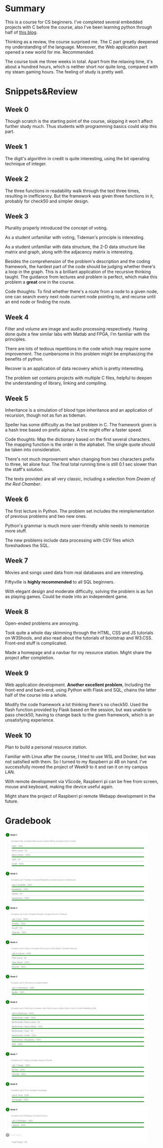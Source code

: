 # Summary

This is a course for CS beginners. I've completed several embedded projects with C before the course, also I've been learning python through half of [this blog](https://www.liaoxuefeng.com/wiki/1016959663602400).

Thinking as a review, the course surprised me. The C part greatly deepened my understanding of the language. Moreover, the Web application part opened a new world for me. Recommended.

The course took me three weeks in total. Apart from the relaxing time, it's about a hundred hours, which is neither short nor quite long, compared with my steam gaming hours. The feeling of study is pretty well.


# Snippets&Review

## Week 0

Though scratch is the starting point of the course, skipping it won't affect further study much. Thus students with programming basics could skip this part.


## Week 1

The digit's algorithm in credit is quite interesting, using the bit operating technique of integer.


## Week 2

The three functions in readability walk through the text three times, resulting in inefficiency. But the framework was given three functions in it, probably for check50 and simpler design.


## Week 3

Plurality properly introduced the concept of voting.

As a student unfamiliar with voting, Tideman's principle is interesting.

As a student unfamiliar with data structure, the 2-D data structure like matrix and graph, along with the adjacency matrix is interesting.

Besides the comprehension of the problem's description and the coding framework, the hardest part of the code should be judging whether there's a loop in the graph. This is a brilliant application of the recursive thinking taught. The guidance from lectures and problem is perfect, which make this problem a **great** one in the course.

Code thoughts: To find whether there's a route from a node to a given node, one can search every next node current node pointing to, and recurse until an end node or finding the route.


## Week 4

Filter and volume are image and audio processing respectively. Having done quite a few similar labs with Matlab and FPGA, I'm familiar with the principles.

There are lots of tedious repetitions in the code which may require some improvement. The cumbersome in this problem might be emphasizing the benefits of python.

Recover is an application of data recovery which is pretty interesting.

The problem set contains projects with multiple C files, helpful to deepen the understanding of library, linking and compiling.


## Week 5

Inheritance is a simulation of blood type inheritance and an application of recursion, though not as fun as tideman.

Speller has some difficulty as the last problem in C. The framework given is a hash tree based on prefix alphas. A trie might offer a faster speed.

Code thoughts: Map the dictionary based on the first several characters. The mapping function is the order in the alphabet. The single quote should be taken into consideration.

There's not much improvement when changing from two characters prefix to three, let alone four. The final total running time is still 0.1 sec slower than the staff's solution.

The texts provided are all very classic, including a selection from *Dream of the Red Chamber*.


## Week 6
The first lecture in Python. The problem set includes the reimplementation of previous problems and two new ones.

Python's grammar is much more user-friendly while needs to memorize more stuff.

The new problems include data processing with CSV files which foreshadows the SQL.


## Week 7

Movies and songs used data from real databases and are interesting.

Fiftyville is **highly recommended** to all SQL beginners.

With elegant design and moderate difficulty, solving the problem is as fun as playing games. Could be made into an independent game.


## Week 8
Open-ended problems are annoying.

Took quite a whole day skimming through the HTML, CSS and JS tutorials on W3Shools, and also read about the tutorials of bootstrap and W3.CSS. Front-end stuff is complicated.

Made a homepage and a navbar for my resource station. Might share the project after completion.


## Week 9

Web application development. **Another excellent problem**, Including the front-end and back-end, using Python with Flask and SQL, chains the latter half of the course into a whole.

Modify the code framework a lot thinking there's no check50. Used the flash function provided by Flask based on the session, but was unable to pass check50, having to change back to the given framework, which is an unsatisfying experience.


## Week 10

Plan to build a personal resource station.

Familiar with Linux after the course, I tried to use WSL and Docker, but was not satisfied with them. So I turned to my Raspberri pi 4B on hand. I've successfully moved the project of Week9 to it and ran it on my campus LAN.

With remote development via VScode, Raspberri pi can be free from screen, mouse and keyboard, making the device useful again.

Might share the project of Raspberri pi remote Webapp development in the future.

# Gradebook
![p1](./images/p1.png)